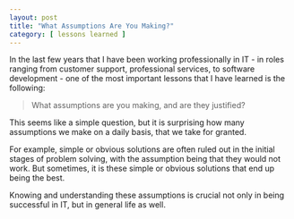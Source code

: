 ```yaml
---
layout: post
title: "What Assumptions Are You Making?"
category: [ lessons learned ]
---
```


In the last few years that I have been working professionally in IT - in roles ranging from customer support, professional services, to software development - one of the most important lessons that I have learned is the following:

> What assumptions are you making, and are they justified?

This seems like a simple question, but it is surprising how many assumptions we make on a daily basis, that we take for granted.

For example, simple or obvious solutions are often ruled out in the initial stages of problem solving, with the assumption being that they would not work. But sometimes, it is these simple or obvious solutions that end up being the best.

Knowing and understanding these assumptions is crucial not only in being successful in IT, but in general life as well.
